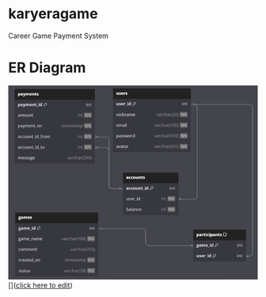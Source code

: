 # karyeragame
Career Game Payment System

# ER Diagram
![er-filmorate.png](er-filmorate.png)
[]([click here to edit](https://dbdiagram.io/d/65073ff902bd1c4a5ebbbf05))